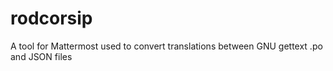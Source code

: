 # rodcorsip
A tool for Mattermost used to convert translations between GNU gettext .po and JSON files
